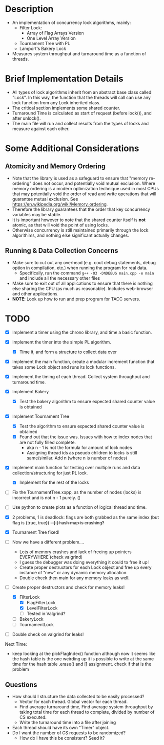 # Description
- An implementation of concurrency lock algorithms, mainly:
    - Filter Lock:
        - Array of Flag Arrays Version
        - One Level Array Version
    - Tournament Tree with PL
    - Lamport's Bakery Lock
- Measures system throughput and turnaround time as a function of threads.

# Brief Implementation Details
- All types of lock algorithms inherit from an abstract base class called "Lock". In this way,
the function that the threads will call can use any lock function from any Lock inherited class.
- The critical section implements some shared counter.
- Turnaround Time is calculated as start of request (before lock()), and after unlock().
- The main file will run and collect results from the types of locks and measure against each other.

# Some Additional Considerations

## Atomicity and Memory Ordering
- Note that the <atomic> library is used as a safeguard to ensure that "memory re-ordering" does
not occur, and potentially void mutual exclusion. Where memory ordering is a modern optimization technique
used in most CPUs that may potentially void the order of read and write operations that will guarantee
mutual exclusion.
See https://en.wikipedia.org/wiki/Memory_ordering.
- Therefore the <atomic> library guarantees that the order that key concurrency variables may be stable.
- It is important however to note that the shared counter itself is **not** atomic, as that will void the
point of using locks.
- Otherwise concurrency is still maintained primarily through the lock algorithims, and nothing else significant actually changes.


## Running & Data Collection Concerns
- Make sure to cut out any overhead (e.g. cout debug statements, debug option in compilation, etc.) when running the program for real data.
    - Specifically, run the command
    `g++ -O3 -DNDEBUG main.cpp -o main`
    and include all the necessary other files
- Make sure to exit out of all applications to ensure that there is nothing else sharing the CPU (as much as reasonable). Includes web-browser and other applications.
- **NOTE**: Look up how to run and prep program for TACC servers.


# TODO
- [X] Implement a timer using the chrono library, and time a basic function.
- [X] Implement the timer into the simple PL algorithm.
    - [X] Time it, and form a structure to collect data over
- [X] Implement the main function, create a modular increment function that takes some Lock object and runs its lock functions.
- [X] Implement the timing of each thread. Collect system throughput and turnaround time.
- [X] Implement Bakery
    - [X] Test the bakery algorithm to ensure expected shared counter value is obtained
- [X] Implement Tournament Tree
    - [X] Test the algorithm to ensure expected shared counter value is obtained
    - [X] Found out that the issue was. Issues with how to index nodes that are not fully filled complete.
        - aka n - 1 is not the formula for amount of lock nodes
        - Assigning thread ids as pseudo children to locks is still same/similar. Add n (where n is number of nodes)
- [X] Implement main function for testing over multiple runs and data collection/structuring for just PL lock.
    - [X] Implement for the rest of the locks
- [ ] Fix the TournamentTree.xopp, as the number of nodes (locks) is incorrect and is not n - 1 purely. ()
- [ ] Use python to create plots as a function of logical thread and time.
- [X] 2 problems, 1 is deadlock: flags are both grabbed as the same index (but flag is {true, true})
~~- [ ] hash map is crashing?~~
- [X] Tournament Tree fixed!
- [ ] Now we have a different problem....
    - Lots of memory crashes and lack of freeing up pointers EVERYWHERE (check valgrind)
    - I guess the debugger was doing everything it could to free it up!
    - Create proper destructors for each Lock object and free up every instance of "new" or any
    dynamic memory allocation
    - Double check then main for any memory leaks as well.
- [ ] Create proper destructors and check for memory leaks!
    - [X] FilterLock
        - [X] FlagFilterLock
        - [X] LevelFilterLock
        - [ ] Tested in Valgrind?
    - [ ] BakeryLock
    - [ ] TournamentLock
- [ ] Double check on valgrind for leaks!


Next Time:
- keep looking at the pickFlagIndex() function
although now it seems like the hash table is the one weirding up
it is possible to write at the same time for the hash table
.erase() and [] assignment. check if that is the problem



## Questions
- How should I structure the data collected to be easily processed?
    - Vector<double> for each thread. Global vector for each thread.
    - Find average turnaround time, Find average system throughput by taking total time for each thread to complete, divided by number of CS executed.
    - Write the turnaround time into a file after joining
- Each thread should have its own "Timer" object.
- Do I want the number of CS requests to be randomized?
    - How do I have this be consistent? Seed it?





